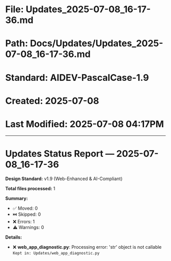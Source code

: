 # File: Updates_2025-07-08_16-17-36.md
# Path: Docs/Updates/Updates_2025-07-08_16-17-36.md
# Standard: AIDEV-PascalCase-1.9
# Created: 2025-07-08
# Last Modified: 2025-07-08  04:17PM
---

# Updates Status Report — 2025-07-08_16-17-36

**Design Standard:** v1.9 (Web-Enhanced & AI-Compliant)

**Total files processed:** 1

**Summary:**
- ✅ Moved: 0
- ⏭️ Skipped: 0
- ❌ Errors: 1
- ⚠️ Warnings: 0

**Details:**

- ❌ **web_app_diagnostic.py**: Processing error: 'str' object is not callable  
    `Kept in: Updates/web_app_diagnostic.py`

